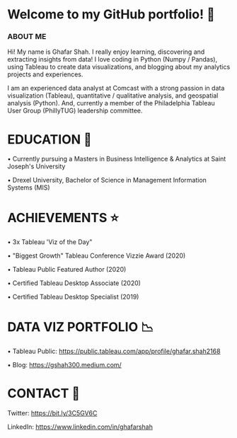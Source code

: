  # Welcome to my GitHub portfolio! :wave:

### ABOUT ME

Hi! My name is Ghafar Shah. I really enjoy learning, discovering and extracting insights from data! I love coding in Python (Numpy / Pandas), using Tableau to create data visualizations, and blogging about my analytics projects and experiences.

I am an experienced data analyst at Comcast with a strong passion in data visualization (Tableau), quantitative / qualitative analysis, and geospatial analysis (Python). And, currently a member of the Philadelphia Tableau User Group (PhillyTUG) leadership committee.

# EDUCATION 🏫

• Currently pursuing a Masters in Business Intelligence & Analytics at Saint Joseph's University

• Drexel University, Bachelor of Science in Management Information Systems (MIS)

# ACHIEVEMENTS ⭐

• 3x Tableau 'Viz of the Day"

• "Biggest Growth" Tableau Conference Vizzie Award (2020)

• Tableau Public Featured Author (2020)

• Certified Tableau Desktop Associate (2020)

• Certified Tableau Desktop Specialist (2019)

# DATA VIZ PORTFOLIO 📉

• Tableau Public: https://public.tableau.com/app/profile/ghafar.shah2168

• Blog: https://gshah300.medium.com/

# CONTACT 📖

Twitter: https://bit.ly/3C5GV6C

LinkedIn: https://www.linkedin.com/in/ghafarshah





